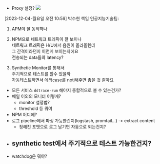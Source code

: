 - Proxy 설정?
  ![](https://i.imgur.com/2RUM5F3.png)


[2023-12-04-월요일 오전 10:56] 박수현 책임 인공지능기술팀:  
1. APM이 잘 동작하나  
2. NPM으로 네트워크 트레픽이 잘 보이나  
네트워크 트래픽은 H/U에서 음원이 올라올텐데  
그 간격이라던지 이런게 보이는지에요  
전송되는 data들의 latency?  

3. Synthetic Monitor를 통해서  
주기적으로 테스트를 할수 있을까  
자동테스트하면서 에러case를 noti해주면 좋을 것 같아요


- 모든 서비스 `ddtrace-run` 해야지 종합적으로 볼 수 있는건가?
- 메일 이외의 모니터 어떻게?
	- monitor 설정법?
	- threshold 등 뭐여
- NPM 어디에?
- 로그 pipeline에서 파싱 가능한건지(logstash, promtail...) -> extract content
	- 정해진 포맷으로 로그 남기면 자동으로 되는건지?
- synthetic test에서 주기적으로 테스트 가능한건지?
	- 
- watchdog은 뭐야?